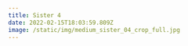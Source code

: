 ```yaml
---
title: Sister 4
date: 2022-02-15T18:03:59.809Z
image: /static/img/medium_sister_04_crop_full.jpg
---
```

